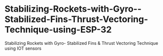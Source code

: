 # Stabilizing-Rockets-with-Gyro--Stabilized-Fins-Thrust-Vectoring-Technique-using-ESP-32
Stabilizing Rockets with Gyro- Stabilized Fins &amp; Thrust Vectoring Technique using IOT sensors
